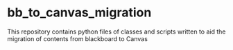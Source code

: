 # bb_to_canvas_migration
This repository contains python files of classes and scripts written to aid the migration of contents from blackboard to Canvas
